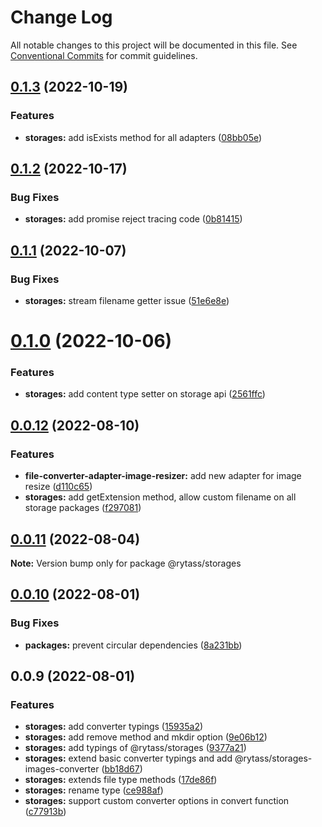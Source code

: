 # Change Log

All notable changes to this project will be documented in this file.
See [Conventional Commits](https://conventionalcommits.org) for commit guidelines.

## [0.1.3](https://github.com/Rytass/Utils/compare/@rytass/storages@0.1.2...@rytass/storages@0.1.3) (2022-10-19)


### Features

* **storages:** add isExists method for all adapters ([08bb05e](https://github.com/Rytass/Utils/commit/08bb05e669004dcc3a4f3e219a0c363ce9e9ef1a))





## [0.1.2](https://github.com/Rytass/Utils/compare/@rytass/storages@0.1.1...@rytass/storages@0.1.2) (2022-10-17)


### Bug Fixes

* **storages:** add promise reject tracing code ([0b81415](https://github.com/Rytass/Utils/commit/0b81415a4828819e66877f6e7a36c327aabb45d4))





## [0.1.1](https://github.com/Rytass/Utils/compare/@rytass/storages@0.1.0...@rytass/storages@0.1.1) (2022-10-07)


### Bug Fixes

* **storages:** stream filename getter issue ([51e6e8e](https://github.com/Rytass/Utils/commit/51e6e8e006c5e81dace796f1c8cd7598a0dfc567))





# [0.1.0](https://github.com/Rytass/Utils/compare/@rytass/storages@0.0.12...@rytass/storages@0.1.0) (2022-10-06)


### Features

* **storages:** add content type setter on storage api ([2561ffc](https://github.com/Rytass/Utils/commit/2561ffc5a4b66f208190ef2230c46276f9945df8))





## [0.0.12](https://github.com/Rytass/Utils/compare/@rytass/storages@0.0.11...@rytass/storages@0.0.12) (2022-08-10)


### Features

* **file-converter-adapter-image-resizer:** add new adapter for image resize ([d110c65](https://github.com/Rytass/Utils/commit/d110c65e21117d6052dc158fae7036d3bca6a2ea))
* **storages:** add getExtension method, allow custom filename on all storage packages ([f297081](https://github.com/Rytass/Utils/commit/f297081a069f697294cc70d0957f62c2f7b05d79))





## [0.0.11](https://github.com/Rytass/Utils/compare/@rytass/storages@0.0.10...@rytass/storages@0.0.11) (2022-08-04)

**Note:** Version bump only for package @rytass/storages





## [0.0.10](https://github.com/Rytass/Utils/compare/@rytass/storages@0.0.9...@rytass/storages@0.0.10) (2022-08-01)


### Bug Fixes

* **packages:** prevent circular dependencies ([8a231bb](https://github.com/Rytass/Utils/commit/8a231bbca6460f6a39b2d02dac043448db4fbde4))





## 0.0.9 (2022-08-01)


### Features

* **storages:** add converter typings ([15935a2](https://github.com/Rytass/Utils/commit/15935a2d616e7d928b5288e7cbb1006659b5222e))
* **storages:** add remove method and mkdir option ([9e06b12](https://github.com/Rytass/Utils/commit/9e06b127d45726da3fd7c67f04fb309b0b63f5fc))
* **storages:** add typings of @rytass/storages ([9377a21](https://github.com/Rytass/Utils/commit/9377a21ade9f1414e35857e409df1fb41f21080e))
* **storages:** extend basic converter typings and add @rytass/storages-images-converter ([bb18d67](https://github.com/Rytass/Utils/commit/bb18d6743135242301112b65d5d83028a90df2c9))
* **storages:** extends file type methods ([17de86f](https://github.com/Rytass/Utils/commit/17de86fc4c264f9ac11a26379674a6550088c99e))
* **storages:** rename type ([ce988af](https://github.com/Rytass/Utils/commit/ce988afa85fa3ae7de683d66ae82e18ac1e5c17c))
* **storages:** support custom converter options in convert function ([c77913b](https://github.com/Rytass/Utils/commit/c77913bf252701691e114434f7e126cd3bc05987))

